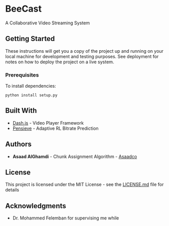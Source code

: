 # BeeCast
A Collaborative Video Streaming System

## Getting Started

These instructions will get you a copy of the project up and running on your local machine for development and testing purposes. See deployment for notes on how to deploy the project on a live system.

### Prerequisites

To install dependencies:

```
python install setup.py
```

## Built With

* [Dash.js](https://github.com/Dash-Industry-Forum/dash.js/wiki/) - Video Player Framework
* [Pensieve](http://web.mit.edu/pensieve//) - Adaptive RL Bitrate Prediction



## Authors

* **Asaad AlGhamdi** - Chunk Assignment Algorithm - [Asaadco](https://github.com/asaadco)


## License

This project is licensed under the MIT License - see the [LICENSE.md](LICENSE.md) file for details

## Acknowledgments

* Dr. Mohammed Felemban for supervising me while 
